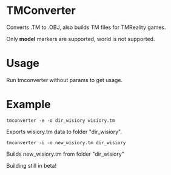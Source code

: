 # TMConverter
Converts .TM to .OBJ, also builds TM files for TMReality games.

Only **model** markers are supported, world is not supported.

# Usage
Run tmconverter without params to get usage.

# Example
`tmconverter -e -o dir_wisiory wisiory.tm`

Exports wisiory.tm data to folder "dir_wisiory".

`tmconverter -i -o new_wisiory.tm dir_wisiory`

Builds new_wisiory.tm from folder "dir_wisiory"

Building still in beta!
